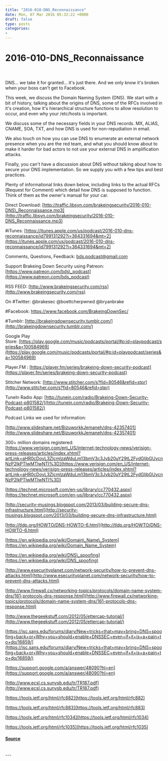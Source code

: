 ```yaml
---
title: "2016-010-DNS_Reconnaissance"
date: Mon, 07 Mar 2016 05:32:22 +0000
draft: false
type: posts
categories: 
- 
---
```

# 2016-010-DNS_Reconnaissance

<br/>

<br/>
DNS... we take it for granted... it's just there. And we only know it's broken when your boss can't get to Facebook. 

This week, we discuss the Domain Naming System (DNS). We start with a bit of history, talking about the origins of DNS, some of the RFCs involved in it's creation, how it's hierarchical structure functions to allow resolution to occur, and even why your /etc/hosts is important. 

We discuss some of the necessary fields in your DNS records. MX, ALIAS, CNAME, SOA, TXT, and how DNS is used for non-repudiation in email.

We also touch on how you can use DNS to enumerate an external network presence when you are the red team, and what you should know about to make it harder for bad actors to not use your external DNS in amplification attacks.

Finally, you can't have a discussion about DNS without talking about how to secure your DNS implementation. So we supply you with a few tips and best practices. 

Plenty of informational links down below, including links to the actual RFCs (Request for Comment) which detail how DNS is supposed to function. Think of them as the owner's manual for your car.

Direct Download: [http://traffic.libsyn.com/brakeingsecurity/2016-010-DNS\_Reconnaissance.mp3](http://traffic.libsyn.com/brakeingsecurity/2016-010-DNS_Reconnaissance.mp3)

#iTunes: [https://itunes.apple.com/us/podcast/2016-010-dns-reconnaissance/id799131292?i=364331694&mt=2](https://itunes.apple.com/us/podcast/2016-010-dns-reconnaissance/id799131292?i=364331694&mt=2)

Comments, Questions, Feedback: [bds.podcast@gmail.com](mailto:bds.podcast@gmail.com)

Support Brakeing Down Security using Patreon: [https://www.patreon.com/bds\_podcast](https://www.patreon.com/bds_podcast)

RSS FEED: [http://www.brakeingsecurity.com/rss](http://www.brakeingsecurity.com/rss)

On #Twitter: @brakesec @boettcherpwned @bryanbrake

#Facebook: https://www.facebook.com/BrakeingDownSec/

#Tumblr: [http://brakeingdownsecurity.tumblr.com/](http://brakeingdownsecurity.tumblr.com/)

Google Play Store: [https://play.google.com/music/podcasts/portal/#p:id=playpodcast/series&a=100584969](https://play.google.com/music/podcasts/portal/#p:id=playpodcast/series&a=100584969)

Player.FM : [https://player.fm/series/brakeing-down-security-podcast](https://player.fm/series/brakeing-down-security-podcast)

Stitcher Network: [http://www.stitcher.com/s?fid=80546&refid=stpr](http://www.stitcher.com/s?fid=80546&refid=stpr)

TuneIn Radio App: [http://tunein.com/radio/Brakeing-Down-Security-Podcast-p801582/](http://tunein.com/radio/Brakeing-Down-Security-Podcast-p801582/)

Podcast Links we used for information:

[http://www.slideshare.net/BizuworkkJemaneh/dns-42357401](http://www.slideshare.net/BizuworkkJemaneh/dns-42357401)

300+ million domains registered: [https://www.verisign.com/en\_US/internet-technology-news/verisign-press-releases/articles/index.xhtml?artLink=aHR0cDovL3ZlcmlzaWduLm13bmV3c3Jvb20uY29tL2FydGljbGUvcnNzP2lkPTIwMTIwNTI%3D](https://www.verisign.com/en_US/internet-technology-news/verisign-press-releases/articles/index.xhtml?artLink=aHR0cDovL3ZlcmlzaWduLm13bmV3c3Jvb20uY29tL2FydGljbGUvcnNzP2lkPTIwMTIwNTI%3D)

[https://technet.microsoft.com/en-us/library/cc770432.aspx](https://technet.microsoft.com/en-us/library/cc770432.aspx)

[http://security-musings.blogspot.com/2013/03/building-secure-dns-infrastructure.html](http://security-musings.blogspot.com/2013/03/building-secure-dns-infrastructure.html)

[http://tldp.org/HOWTO/DNS-HOWTO-6.html](http://tldp.org/HOWTO/DNS-HOWTO-6.html)

[https://en.wikipedia.org/wiki/Domain\_Name\_System](https://en.wikipedia.org/wiki/Domain_Name_System)

[https://en.wikipedia.org/wiki/DNS\_spoofing](https://en.wikipedia.org/wiki/DNS_spoofing)

[http://www.esecurityplanet.com/network-security/how-to-prevent-dns-attacks.html](http://www.esecurityplanet.com/network-security/how-to-prevent-dns-attacks.html)

[http://www.firewall.cx/networking-topics/protocols/domain-name-system-dns/161-protocols-dns-response.html](http://www.firewall.cx/networking-topics/protocols/domain-name-system-dns/161-protocols-dns-response.html)

[http://www.thegeekstuff.com/2012/05/ettercap-tutorial/](http://www.thegeekstuff.com/2012/05/ettercap-tutorial/)

[https://isc.sans.edu/forums/diary/New+tricks+that+may+bring+DNS+spoofing+back+or+Why+you+should+enable+DNSSEC+even+if+it+is+a+pain+to+do/16859/](https://isc.sans.edu/forums/diary/New+tricks+that+may+bring+DNS+spoofing+back+or+Why+you+should+enable+DNSSEC+even+if+it+is+a+pain+to+do/16859/)

[https://support.google.com/a/answer/48090?hl=en](https://support.google.com/a/answer/48090?hl=en)

[http://www.ecsl.cs.sunysb.edu/tr/TR187.pdf](http://www.ecsl.cs.sunysb.edu/tr/TR187.pdf)

[https://tools.ietf.org/html/rfc882](https://tools.ietf.org/html/rfc882)

[https://tools.ietf.org/html/rfc883](https://tools.ietf.org/html/rfc883)

[https://tools.ietf.org/html/rfc1034](https://tools.ietf.org/html/rfc1034)

[https://tools.ietf.org/html/rfc1035](https://tools.ietf.org/html/rfc1035)

#### [Source](http://brakeingsecurity.com/2016-010-dns_reconnaissance)

<br/>
---
